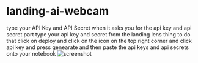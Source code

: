 # landing-ai-webcam
type your API Key and API Secret
when it asks you for the api key and api secret part type your api key and secret from the landing lens thing
to do that click on deploy and click on the icon on the top right corner
and click api key and press genearate and then paste the api keys and api secrets onto your notebook
![screenshot](https://user-images.githubusercontent.com/69127002/189499541-83974ec7-9178-40be-8789-d36b9c981866.png)
